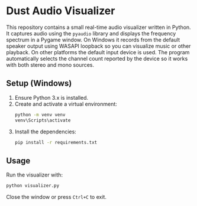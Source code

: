 # Dust Audio Visualizer

This repository contains a small real-time audio visualizer written in Python. It captures audio using the `pyaudio` library and displays the frequency spectrum in a Pygame window. On Windows it records from the default speaker output using WASAPI loopback so you can visualize music or other playback. On other platforms the default input device is used. The program automatically selects the channel count reported by the device so it works with both stereo and mono sources.

## Setup (Windows)

1. Ensure Python 3.x is installed.
2. Create and activate a virtual environment:
   ```bat
   python -m venv venv
   venv\Scripts\activate
   ```
3. Install the dependencies:
   ```bat
   pip install -r requirements.txt
   ```

## Usage

Run the visualizer with:

```bash
python visualizer.py
```

Close the window or press `Ctrl+C` to exit.
